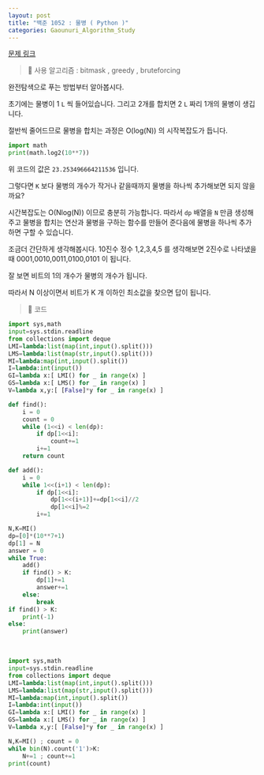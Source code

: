 ```yaml
---
layout: post
title: "백준 1052 : 물병 ( Python )"
categories: Gaounuri_Algorithm_Study
---
```


[문제 링크](https://www.acmicpc.net/problem/1052)

> 📌 사용 알고리즘 : bitmask , greedy , bruteforcing

완전탐색으로 푸는 방법부터 알아봅시다.

초기에는 물병이 1 `L` 씩 들어있습니다. 그리고 2개를 합치면 2 `L` 짜리 1개의 물병이 생깁니다.

절반씩 줄어드므로 물병을 합치는 과정은 O(log(N)) 의 시작복잡도가 듭니다. 

```python
import math
print(math.log2(10**7))
```

위 코드의 값은 `23.253496664211536` 입니다.

그렇다면 `K` 보다 물병의 개수가 작거나 같을때까지 물병을 하나씩 추가해보면 되지 않을까요?

시간복잡도는 O(Nlog(N)) 이므로 충분히 가능합니다.
따라서 `dp` 배열을 `N` 만큼 생성해주고 물병을 합치는 연산과 물병을 구하는 함수를 만들어 준다음에 물병을 하나씩 추가하면 구할 수 있습니다.

조금더 간단하게 생각해봅시다.
10진수 정수 1,2,3,4,5 를 생각해보면 2진수로 나타냈을때 0001,0010,0011,0100,0101 이 됩니다.

잘 보면 비트의 1의 개수가 물병의 개수가 됩니다.

따라서 N 이상이면서 비트가 K 개 이하인 최소값을 찾으면 답이 됩니다.


> 📌 코드

```python
import sys,math
input=sys.stdin.readline
from collections import deque
LMI=lambda:list(map(int,input().split()))
LMS=lambda:list(map(str,input().split()))
MI=lambda:map(int,input().split())
I=lambda:int(input())
GI=lambda x:[ LMI() for _ in range(x) ]
GS=lambda x:[ LMS() for _ in range(x) ]
V=lambda x,y:[ [False]*y for _ in range(x) ]

def find():
    i = 0
    count = 0
    while (1<<i) < len(dp):
        if dp[1<<i]:
            count+=1
        i+=1
    return count

def add():
    i = 0
    while 1<<(i+1) < len(dp):
        if dp[1<<i]:
            dp[1<<(i+1)]+=dp[1<<i]//2
            dp[1<<i]%=2
        i+=1

N,K=MI()
dp=[0]*(10**7+1)
dp[1] = N
answer = 0
while True:
    add()
    if find() > K:
        dp[1]+=1
        answer+=1
    else:
        break
if find() > K:
    print(-1)
else:
    print(answer)

```

<br> 

```python
import sys,math
input=sys.stdin.readline
from collections import deque
LMI=lambda:list(map(int,input().split()))
LMS=lambda:list(map(str,input().split()))
MI=lambda:map(int,input().split())
I=lambda:int(input())
GI=lambda x:[ LMI() for _ in range(x) ]
GS=lambda x:[ LMS() for _ in range(x) ]
V=lambda x,y:[ [False]*y for _ in range(x) ]

N,K=MI() ; count = 0
while bin(N).count('1')>K:
    N+=1 ; count+=1
print(count)
```

